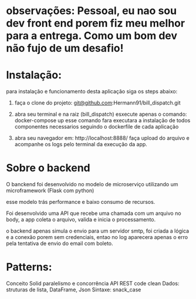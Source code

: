 # observações: Pessoal, eu nao sou dev front end porem fiz meu melhor para a entrega. Como um bom dev não fujo de um desafio!

# Instalação:
    
para instalação e funcionamento desta aplicação siga os steps abaixo:

1. faça o clone do projeto: git@github.com:Hermann91/bill_dispatch.git

2. abra seu terminal e na raiz (bill_dispatch) esxecute apenas o comando:  docker-compose up
    esse comando fara executara a instalação de todos componentes necessarios seguindo o dockerfile de cada aplicação

3. abra seu navegador em: http://localhost:8888/ faça upload do arquivo e acompanhe os logs pelo terminal da execução da app.

# Sobre o backend

O banckend foi desenvolvido no modelo de microserviço utilizando um microframework (Flask com python)

esse modelo trás performance e baixo consumo de recursos.

Foi desenvolvido uma API que recebe uma chamada com um arquivo no body, a app coleta o arquivo, valida e inicia o processamento.

o backend apenas simula o envio para um servidor smtp, foi criada a lógica e a conexão porem sem credenciais, entao no log aparecera apenas o erro pela tentativa de envio do email com boleto.



# Patterns:
Conceito Solid
paralelismo e concorrência
API REST
code clean
Dados:
    struturas de lista, DataFrame, Json
Sintaxe:
    snack_case
